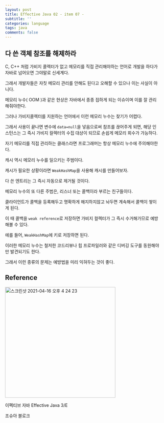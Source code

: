 ```yaml
---
layout: post
title: Effective Java 02 - item 07 -
subtitle: ''
categories: language
tags: java
comments: false
---
```


## 다 쓴 객체 참조를 해제하라

C, C++ 처럼 가비지 콜렉터가 없고 메모리를 직접 관리해야하는 언어로 개발을 하다가 자바로 넘어오면 그야말로 신세계다.

그래서 개발자들은 자칫 메모리 관리를 안해도 된다고 오해할 수 있으나 이는 사실이 아니다.

메모리 누수( OOM )과 같은 현상은 자바에서 종종 접하게 되는 이슈이며 이를 잘 관리해줘야한다.

그러나 가비지콜렉터를 지원하는 언어에서 이런 메모리 누수는 찾기가 어렵다.

그래서 사용이 끝나면 변수에 `data=null`을 넣음으로써 참조를 끊어주게 되면, 해당 인스턴스는 그 즉시 가비지 컬렉터의 수집 대상이 되므로 손쉽게 메모리 회수가 가능하다.

자기 메모리를 직접 관리하는 클래스라면 프로그래머는 항상 메모리 누수에 주의해야한다.

캐시 역시 메모리 누수를 일으키는 주범이다.

캐시가 필요한 상황이라면 `WeakHashMap`을 사용해 캐시를 만들어보자.

다 쓴 엔트리는 그 즉시 자동으로 제거될 것이다.

메모리 누수의 또 다른 주범은, 리스너 또는 콜백이라 부르는 친구들이다.

클라이언트가 콜백을 등록해두고 명확하게 해지하지않고 놔두면 계속해서 콜백이 쌓이게 된다.

이 때 콜백을 `weak reference`로 저장하면 가비지 컬렉터가 그 즉시 수거해가므로 예방해볼 수 있다.

에를 들어, `WeakHashMap`에 키로 저장하면 된다.

이러한 메모리 누수는 철저한 코드리뷰나 힙 프로파일러와 같은 디버깅 도구를 동원해야만 발견되기도 한다.

그래서 이런 종류의 문제는 예방법을 미리 익혀두는 것이 좋다.

## Reference

<img width="360" alt="스크린샷 2021-04-16 오후 4 24 23" src="https://user-images.githubusercontent.com/43809168/114987533-3e449400-9ed0-11eb-9b5f-a24f73b6f138.png">

이펙티브 자바 Effective Java 3/E

조슈아 블로크
